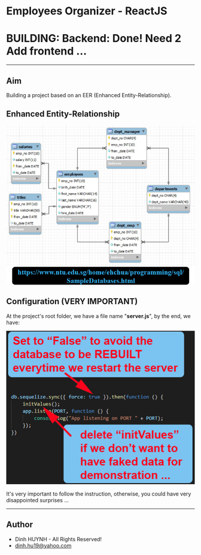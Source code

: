 # Employees Organizer - ReactJS

# BUILDING: Backend: Done! Need 2 Add frontend ...

---

## Aim
Building a project based on an EER (Enhanced Entity-Relationship).

## Enhanced Entity-Relationship

![alt text](assets/img/SampleEmployees.jpg)

## Configuration (VERY IMPORTANT)

At the project's root folder, we have a file name "**server.js**", by the end, we have:

![alt text](assets/img/server_config.jpg)

It's very important to follow the instruction, otherwise, you could have very disappointed surprises ...

---------------

## Author
* Dinh HUYNH - All Rights Reserved!
* dinh.hu19@yahoo.com